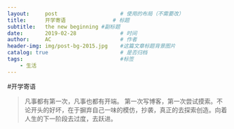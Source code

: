 ```yaml
---
layout:     post                    # 使用的布局（不需要改）
title:      开学寄语               # 标题 
subtitle:   the new beginning #副标题
date:       2019-02-28              # 时间
author:     AC                      # 作者
header-img: img/post-bg-2015.jpg    #这篇文章标题背景图片
catalog: true                       # 是否归档
tags:                               #标签
    - 生活
---
```


#开学寄语    
 >凡事都有第一次，凡事也都有开端。
第一次写博客，第一次尝试摸索。不论开头的好坏，在于摒弃自己一味的模仿，抄袭，真正的去探索创造。向着人生的下一阶段去过度，去跃进。


